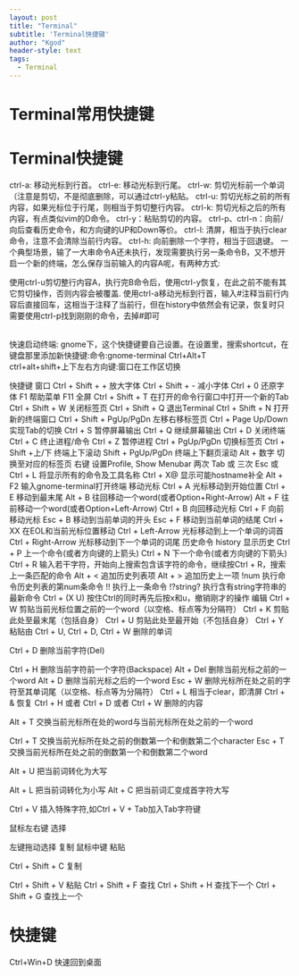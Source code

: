 ```yaml
---
layout: post
title: "Terminal"
subtitle: 'Terminal快捷键'
author: "Kgod"
header-style: text
tags:
  - Terminal
---
```

# Terminal常用快捷键




# Terminal快捷键

ctrl-a: 移动光标到行首。
ctrl-e: 移动光标到行尾。
ctrl-w: 剪切光标前一个单词（注意是剪切，不是彻底删除，可以通过ctrl-y粘贴。
ctrl-u: 剪切光标之前的所有内容，如果光标位于行尾，则相当于剪切整行内容。
ctrl-k: 剪切光标之后的所有内容，有点类似vim的D命令。
ctrl-y：粘贴剪切的内容。
ctrl-p、ctrl-n：向前/向后查看历史命令，和方向键的UP和Down等价。
ctrl-l: 清屏，相当于执行clear命令，注意不会清除当前行内容。
ctrl-h: 向前删除一个字符，相当于回退键。
一个典型场景，输了一大串命令A还未执行，发现需要执行另一条命令B，又不想开启一个新的终端，怎么保存当前输入的内容A呢，有两种方式:

使用ctrl-u剪切整行内容A，执行完B命令后，使用ctrl-y恢复，在此之前不能有其它剪切操作，否则内容会被覆盖.
使用ctrl-a移动光标到行首，输入#注释当前行内容后直接回车，这相当于注释了当前行，但在history中依然会有记录，恢复时只需要使用ctrl-p找到刚刚的命令，去掉#即可

<br/>快速启动终端: gnome下，这个快捷键要自己设置。在设置里，搜索shortcut，在键盘那里添加新快捷键:命令:gnome-terminal Ctrl+Alt+T
<br/> ctrl+alt+shift+上下左右方向键:窗口在工作区切换

快捷键
窗口
Ctrl + Shift + + 放大字体
Ctrl + Shift + - 减小字体
Ctrl + 0 还原字体
F1 帮助菜单
F11 全屏
Ctrl + Shift + T 在打开的命令行窗口中打开一个新的Tab
Ctrl + Shift + W 关闭标签页
Ctrl + Shift + Q 退出Terminal
Ctrl + Shift + N 打开新的终端窗口
Ctrl + Shift + PgUp/PgDn 左移右移标签页
Ctrl + Page Up/Down 实现Tab的切换
Ctrl + S 暂停屏幕输出
Ctrl + Q 继续屏幕输出
Ctrl + D 关闭终端
Ctrl + C 终止进程/命令
Ctrl + Z 暂停进程
Ctrl + PgUp/PgDn 切换标签页
Ctrl + Shift +上/下 终端上下滚动
Shift + PgUp/PgDn 终端上下翻页滚动
Alt + 数字 切换至对应的标签页
右键 设置Profile, Show Menubar
两次 Tab 或 三次 Esc 或 Ctrl + L 将显示所有的命令及工具名称
Ctrl + X@ 显示可能hostname补全
Alt + F2 输入gnome-terminal打开终端
移动光标
Ctrl + A 光标移动到开始位置
Ctrl + E 移动到最末尾
Alt + B 往回移动一个word(或者Option+Right-Arrow)
Alt + F 往前移动一个word(或者Option+Left-Arrow)
Ctrl + B 向回移动光标
Ctrl + F 向前移动光标
Esc + B 移动到当前单词的开头
Esc + F 移动到当前单词的结尾
Ctrl + XX 在EOL和当前光标位置移动
Ctrl + Left-Arrow 光标移动到上一个单词的词首
Ctrl + Right-Arrow 光标移动到下一个单词的词尾
历史命令
history 显示历史
Ctrl + P 上一个命令(或者方向键的上箭头)
Ctrl + N 下一个命令(或者方向键的下箭头)
Ctrl + R 输入若干字符，开始向上搜索包含该字符的命令，继续按Ctrl + R，搜索上一条匹配的命令
Alt + < 追加历史列表项
Alt + > 追加历史上一项
!num 执行命令历史列表的第num条命令
!! 执行上一条命令
!?string? 执行含有string字符串的最新命令
Ctrl + (X U) 按住Ctrl的同时再先后按x和u，撤销刚才的操作
编辑
Ctrl + W 剪贴当前光标位置之前的一个word（以空格、标点等为分隔符）
Ctrl + K 剪贴此处至最末尾（包括自身）
Ctrl + U 剪贴此处至最开始（不包括自身）
Ctrl + Y 粘贴由 Ctrl + U, Ctrl + D, Ctrl + W 删除的单词

Ctrl + D 删除当前字符(Del)

Ctrl + H 删除当前字符前一个字符(Backspace)
Alt + Del 删除当前光标之前的一个word
Alt + D 删除当前光标之后的一个word
Esc + W 删除光标所在处之前的字符至其单词尾（以空格、标点等为分隔符）
Ctrl + L 相当于clear，即清屏
Ctrl + & 恢复 Ctrl + H 或者 Ctrl + D 或者 Ctrl + W 删除的内容

Alt + T 交换当前光标所在处的word与当前光标所在处之前的一个word

Ctrl + T 交换当前光标所在处之前的倒数第一个和倒数第二个character
Esc + T 交换当前光标所在处之前的倒数第一个和倒数第二个word

Alt + U 把当前词转化为大写

Alt + L 把当前词转化为小写
Alt + C 把当前词汇变成首字符大写

Ctrl + V 插入特殊字符,如Ctrl + V + Tab加入Tab字符键

鼠标左右键 选择

左键拖动选择 复制
鼠标中键 粘贴

Ctrl + Shift + C 复制

Ctrl + Shift + V 粘贴
Ctrl + Shift + F 查找
Ctrl + Shift + H 查找下一个
Ctrl + Shift + G 查找上一个

# 快捷键
Ctrl+Win+D  快速回到桌面

